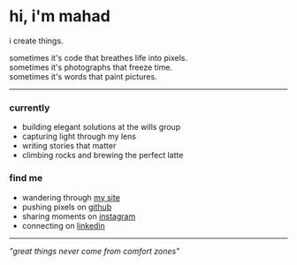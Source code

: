 # hi, i'm mahad

i create things.

sometimes it's code that breathes life into pixels.  
sometimes it's photographs that freeze time.  
sometimes it's words that paint pictures.

---

### currently
- building elegant solutions at the wills group
- capturing light through my lens
- writing stories that matter
- climbing rocks and brewing the perfect latte

### find me
- wandering through [my site](https://mahadkhan.com)
- pushing pixels on [github](https://github.com/sprincee)
- sharing moments on [instagram](https://instagram.com/mahadphotos)
- connecting on [linkedin](https://linkedin.com/in/mahad-skhan)

---

*"great things never come from comfort zones"*

